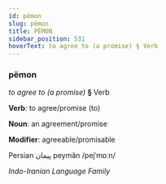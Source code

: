 ```yaml
---
id: pëmon
slug: pëmon
title: PËMON
sidebar_position: 531
hoverText: to agree to (a promise) § Verb
---
```


### pëmon

*to agree to (a promise)* **§** Verb

**Verb**: to agree/promise (to)

**Noun**: an agreement/promise

**Modifier**: agreeable/promisable

Persian پیمان peymân /pejˈmɒːn/

*Indo-Iranian Language Family*